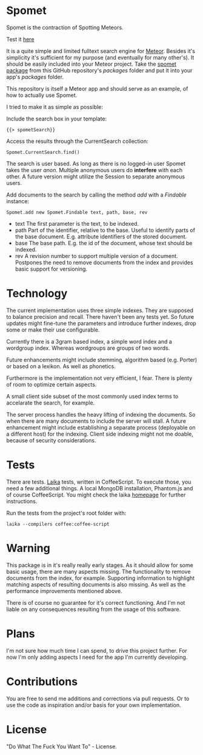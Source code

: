 Spomet
======

Spomet is the contraction of Spotting Meteors.

Test it [here](http://spomet.meteor.com/ "Spomet hosted at meteor.com")

It is a quite simple and limited fulltext search engine for [Meteor](http://meteor.com "Home of Meteor"). Besides it's simplicity it's sufficient for my purpose (and eventually for many other's). It should be easily included into your Meteor project. Take the [spomet package](https://github.com/Crenshinibon/spomet/tree/master/packages/spomet "Spomet package") from this GitHub repository's *packages* folder and put it into your app's *packages* folder.

This repository is itself a Meteor app and should serve as an example, of how to actually use Spomet. 

I tried to make it as simple as possible:

Include the search box in your template:
    
    {{> spometSearch}}
    
Access the results through the CurrentSearch collection:

    Spomet.CurrentSearch.find()

The search is user based. As long as there is no logged-in user Spomet takes the user *anon*. Multiple anonymous users do **interfere** with each other. A future version might utilize the Session to separate anonymous users.

Add documents to the search by calling the method *add* with a *Findable* instance:

    Spomet.add new Spomet.Findable text, path, base, rev

* text
    The first parameter is the text, to be indexed.
* path
    Part of the identifier, relative to the base. Useful to identify parts of the base document. E.g. attribute identifiers of the stored document.
* base
    The base path. E.g. the id of the document, whose text should be indexed.
* rev
    A revision number to support multiple version of a document. Postpones the need to
    remove documents from the index and provides basic support for versioning.


Technology
==========

The current implementation uses three simple indexes. They are supposed to balance precision and recall. There haven't been any tests yet. So future updates might fine-tune the parameters and introduce further indexes, drop some or make their use configurable. 

Currently there is a 3gram based index, a simple word index and a wordgroup index. Whereas wordgroups are groups of two words.

Future enhancements might include stemming, algorithm based (e.g. Porter) or based on a lexikon. As well as phonetics.

Furthermore is the implementation not very efficient, I fear. There is plenty of room to optimize certain aspects.

A small client side subset of the most commonly used index terms to accelarate the search, for example.

The server process handles the heavy lifting of indexing the documents. So when there are many documents to include the server will stall. A future enhancement might include establishing a separate process (deployable on a different host) for the indexing. Client side indexing might not me doable, because of security considerations.

Tests
=====

There are tests. [Laika](http://arunoda.github.io/laika/ "Home of Laika") tests, written in CoffeeScript. To execute those, you need a few additional things. A local MongoDB installation, Phantom.js and of course CoffeeScript. You might check the laika [homepage](http://arunoda.github.io/laika/ "Home of Laika") for further instructions.

Run the tests from the project's root folder with:

    laika --compilers coffee:coffee-script

Warning
=======

This package is in it's really really early stages. As it should allow for some basic usage, there are many aspects missing. The functionality to remove documents from the index, for example. Supporting information to highlight matching aspects of resulting documents is also missing. As well as the performance improvements mentioned above.

There is of course no guarantee for it's correct functioning. And I'm not liable on any consequences resulting from the usage of this software.

Plans
=====

I'm not sure how much time I can spend, to drive this project further. For now I'm only adding aspects I need for the app I'm currently developing.

Contributions
=============

You are free to send me additions and corrections via pull requests. Or to use the code as inspiration and/or basis for your own implementation.

License
=======

"Do What The Fuck You Want To" - License.

